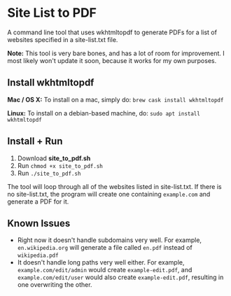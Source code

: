 # Site List to PDF
A command line tool that uses wkhtmltopdf to generate PDFs for a list of websites specified in a site-list.txt file.

**Note:** This tool is very bare bones, and has a lot of room for improvement. I most likely won't update it soon, because it works for my own purposes.


## Install wkhtmltopdf
**Mac / OS X:** To install on a mac, simply do: ```brew cask install wkhtmltopdf```

**Linux:** To install on a debian-based machine, do: ```sudo apt install wkhtmltopdf```

## Install + Run
1. Download **site_to_pdf.sh**
2. Run ```chmod +x site_to_pdf.sh```
3. Run ```./site_to_pdf.sh```

The tool will loop through all of the websites listed in site-list.txt. If there is no site-list.txt, the program will create one containing ```example.com``` and generate a PDF for it.

## Known Issues
- Right now it doesn't handle subdomains very well. For example, ```en.wikipedia.org``` will generate a file called ```en.pdf``` instead of ```wikipedia.pdf```
- It doesn't handle long paths very well either. For example, ```example.com/edit/admin``` would create ```example-edit.pdf```, and ```example.com/edit/user``` would also create ```example-edit.pdf```, resulting in one overwriting the other.
